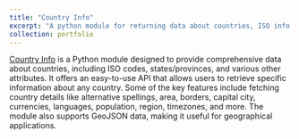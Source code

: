 ```yaml
---
title: "Country Info"
excerpt: "A python module for returning data about countries, ISO info and states/provinces within them."
collection: portfolio
---
```


[Country Info](https://github.com/porimol/countryinfo) is a Python module designed to provide comprehensive data about countries, including ISO codes, states/provinces, and various other attributes. It offers an easy-to-use API that allows users to retrieve specific information about any country. Some of the key features include fetching country details like alternative spellings, area, borders, capital city, currencies, languages, population, region, timezones, and more. The module also supports GeoJSON data, making it useful for geographical applications.